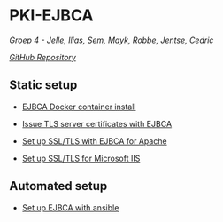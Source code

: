 ﻿# PKI-EJBCA

_Groep 4 - Jelle, Ilias, Sem, Mayk, Robbe, Jentse, Cedric_

_[GitHub Repository](https://github.com/JelleFirlefyn/PKI-EJBCA/)_

## Static setup

- [EJBCA Docker container install](./docs/EJBCA-Docker-container-install.md)

- [Issue TLS server certificates with EJBCA](./docs/EJBCA-TLS-issue.md)

- [Set up SSL/TLS with EJBCA for Apache](./docs/EJBCA-Apache-setup.md)
  
- [Set up SSL/TLS for Microsoft IIS](./docs/MS_IIS.md)

## Automated setup

- [Set up EJBCA with ansible](./docs/EJBCA-Ansible-setup.md)
